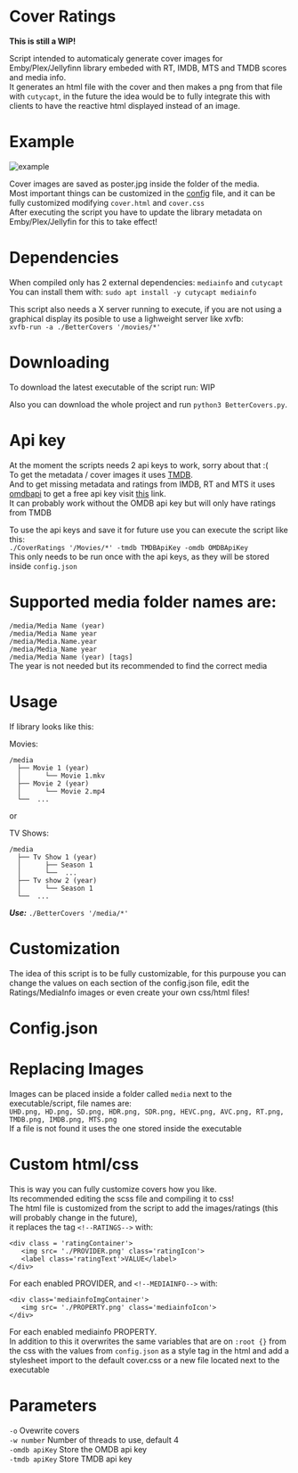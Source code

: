 # Cover Ratings
**This is still a WIP!**

Script intended to automaticaly generate cover images for Emby/Plex/Jellyfinn library embeded with RT, IMDB, MTS and TMDB scores and media info.  
It generates an html file with the cover and then makes a png from that file with `cutycapt`, in the future the idea would be to fully integrate this with clients to have the reactive html displayed instead of an image.

# Example
![example](https://user-images.githubusercontent.com/30437204/112571443-cac6cf80-8dc6-11eb-8975-ef5f6e956a02.png) 

Cover images are saved as poster.jpg inside the folder of the media.  
Most important things can be customized in the [config](#config) file, and it can be fully customized modifying `cover.html` and `cover.css`  
After executing the script you have to update the library metadata on Emby/Plex/Jellyfin for this to take effect!

# Dependencies
When compiled only has 2 external dependencies: `mediainfo` and `cutycapt`  
You can install them with: `sudo apt install -y cutycapt mediainfo`

This script also needs a X server running to execute, if you are not using a graphical display its posible to use a lighweight server like xvfb:  
`xvfb-run -a ./BetterCovers '/movies/*'`

# Downloading
To download the latest executable of the script run: WIP  
<!-- ```wget https://github.com/ilarramendi/Cover-Ratings/releases/download/0.3.5/CoverRatings; chmod +x CoverRatings```  -->

Also you can download the whole project and run `python3 BetterCovers.py`.

# Api key
At the moment the scripts needs 2 api keys to work, sorry about that :(  
To get the metadata / cover images it uses [TMDB](https://www.themoviedb.org/).  
And to get missing metadata and ratings from IMDB, RT and MTS it uses [omdbapi](http://www.omdbapi.com/) to get a free api key visit [this](http://www.omdbapi.com/apikey.aspx) link.  
It can probably work without the OMDB api key but will only have ratings from TMDB

To use the api keys and save it for future use you can execute the script like this:  
 ```./CoverRatings '/Movies/*' -tmdb TMDBApiKey -omdb OMDBApiKey```  
This only needs to be run once with the api keys, as they will be stored inside ```config.json```

# Supported media folder names are: 
 ```/media/Media Name (year)```  
 ```/media/Media Name year```  
 ```/media/Media.Name.year```  
 ```/media/Media_Name year```  
  ```/media/Media Name (year) [tags]```  
 The year is not needed but its recommended to find the correct media
 
 
# Usage
If library looks like this:

Movies:
```
/media
  ├── Movie 1 (year)
  │      └── Movie 1.mkv
  ├── Movie 2 (year)
  │      └── Movie 2.mp4 
  └──  ...

```  

or

TV Shows:
```
/media
  ├── Tv Show 1 (year)
  │      ├── Season 1
  │      └──  ...
  ├── Tv show 2 (year)
  │      └── Season 1
  └──  ...
```  
***Use:*** ```./BetterCovers '/media/*'```

# Customization
The idea of this script is to be fully customizable, for this purpouse you can change the values on each section of the config.json file, edit the Ratings/MediaInfo images or even create your own css/html files!

# Config.json

# Replacing Images
Images can be placed inside a folder called `media` next to the executable/script, file names are:  
`UHD.png, HD.png, SD.png, HDR.png, SDR.png, HEVC.png, AVC.png, RT.png, TMDB.png, IMDB.png, MTS.png`  
If a file is not found it uses the one stored inside the executable


# Custom html/css  
This is way you can fully customize covers how you like.  
Its recommended editing the scss file and compiling it to css!  
The html file is customized from the script to add the images/ratings (this will probably change in the future),  
it replaces the tag `<!--RATINGS-->` with:
```
<div class = 'ratingContainer'>
   <img src= './PROVIDER.png' class='ratingIcon'> 
   <label class='ratingText'>VALUE</label>
</div>
```  
For each enabled PROVIDER, and `<!--MEDIAINFO-->` with:
```
<div class='mediainfoImgContainer'>
   <img src= './PROPERTY.png' class='mediainfoIcon'> 
</div>
```  
For each enabled mediainfo PROPERTY.  
In addition to this it overwrites the same variables that are on `:root {}` from the css with the values from `config.json` as a style tag in the html and add a stylesheet import to the default cover.css or a new file located next to the executable

# Parameters
`-o` Ovewrite covers  
`-w number` Number of threads to use, default 4  
`-omdb apiKey` Store the OMDB api key  
`-tmdb apiKey` Store TMDB api key  
